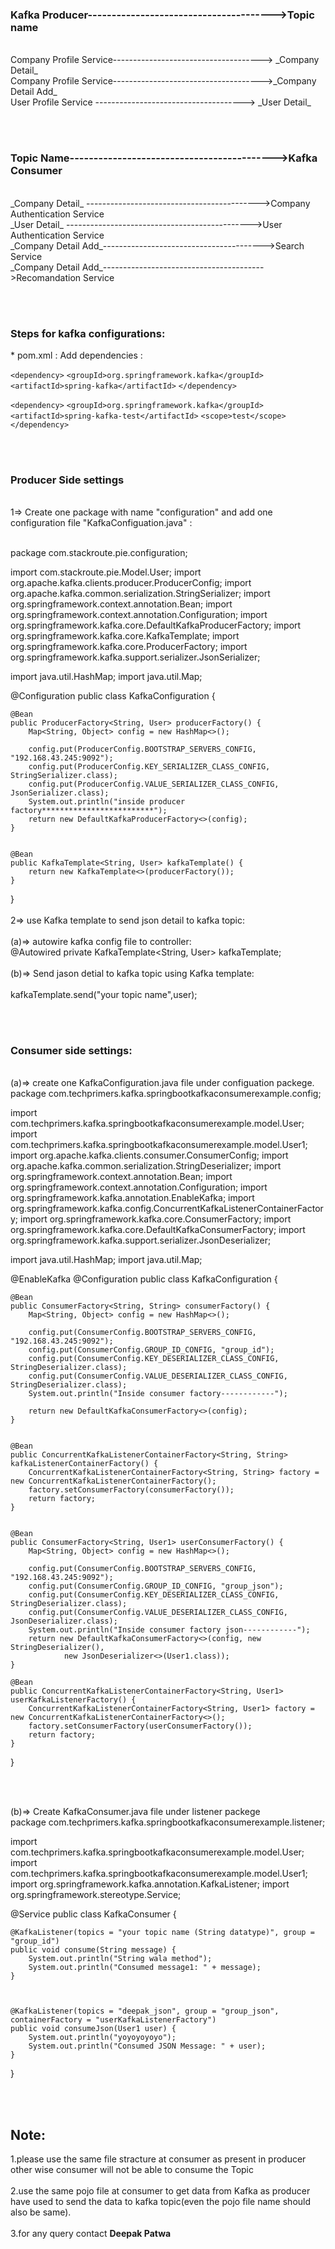 <h3>Kafka Producer--------------------------------------->Topic name</h3>
<br>
Company Profile Service-------------------------------------> _Company Detail_<br>
Company Profile Service------------------------------------->_Company Detail Add_<br>
User Profile Service   -------------------------------------> _User Detail_


<br><br>
<h3>Topic Name------------------------------------------->Kafka Consumer</h3>
<br>
_Company Detail_ ------------------------------------------->Company Authentication Service<br>
_User Detail_ ---------------------------------------------->User Authentication Service<br>
_Company Detail Add_---------------------------------------->Search Service<br>
_Company Detail Add_---------------------------------------->Recomandation Service<br>

<br><br>
<h3>Steps for kafka configurations:</h3>
* pom.xml : Add dependencies : <br>

`<dependency>`
            `<groupId>org.springframework.kafka</groupId>`
            `<artifactId>spring-kafka</artifactId>`
        `</dependency>`

`<dependency>`
            `<groupId>org.springframework.kafka</groupId>`
            `<artifactId>spring-kafka-test</artifactId>`
            `<scope>test</scope>`
        `</dependency>`


<br><br>
<h3>Producer Side settings</h3>
<br>
1=> Create one package with name "configuration" and add one configuration file "KafkaConfiguation.java" : <br>
<br>

package com.stackroute.pie.configuration;

import com.stackroute.pie.Model.User;
import org.apache.kafka.clients.producer.ProducerConfig;
import org.apache.kafka.common.serialization.StringSerializer;
import org.springframework.context.annotation.Bean;
import org.springframework.context.annotation.Configuration;
import org.springframework.kafka.core.DefaultKafkaProducerFactory;
import org.springframework.kafka.core.KafkaTemplate;
import org.springframework.kafka.core.ProducerFactory;
import org.springframework.kafka.support.serializer.JsonSerializer;

import java.util.HashMap;
import java.util.Map;



@Configuration
public class KafkaConfiguration {

    @Bean
    public ProducerFactory<String, User> producerFactory() {
        Map<String, Object> config = new HashMap<>();

        config.put(ProducerConfig.BOOTSTRAP_SERVERS_CONFIG, "192.168.43.245:9092");
        config.put(ProducerConfig.KEY_SERIALIZER_CLASS_CONFIG, StringSerializer.class);
        config.put(ProducerConfig.VALUE_SERIALIZER_CLASS_CONFIG, JsonSerializer.class);
        System.out.println("inside producer factory*************************");
        return new DefaultKafkaProducerFactory<>(config);
    }


    @Bean
    public KafkaTemplate<String, User> kafkaTemplate() {
        return new KafkaTemplate<>(producerFactory());
    }


}
<br><br>
2=> use Kafka template to send json detail to kafka topic: 
<br>
<br>
(a)=> autowire kafka config file to controller: <br>
        @Autowired
        private KafkaTemplate<String, User> kafkaTemplate;
<br>
<br>
(b)=> Send jason detial to kafka topic using Kafka template:
<br>
<br>
kafkaTemplate.send("your topic name",user);

<br><br>
<h3>Consumer side settings:</h3>
<br>
(a)=> create one KafkaConfiguration.java file under configuation packege.

<br>
package com.techprimers.kafka.springbootkafkaconsumerexample.config;

import com.techprimers.kafka.springbootkafkaconsumerexample.model.User;
import com.techprimers.kafka.springbootkafkaconsumerexample.model.User1;
import org.apache.kafka.clients.consumer.ConsumerConfig;
import org.apache.kafka.common.serialization.StringDeserializer;
import org.springframework.context.annotation.Bean;
import org.springframework.context.annotation.Configuration;
import org.springframework.kafka.annotation.EnableKafka;
import org.springframework.kafka.config.ConcurrentKafkaListenerContainerFactory;
import org.springframework.kafka.core.ConsumerFactory;
import org.springframework.kafka.core.DefaultKafkaConsumerFactory;
import org.springframework.kafka.support.serializer.JsonDeserializer;

import java.util.HashMap;
import java.util.Map;

@EnableKafka
@Configuration
public class KafkaConfiguration {

    @Bean
    public ConsumerFactory<String, String> consumerFactory() {
        Map<String, Object> config = new HashMap<>();

        config.put(ConsumerConfig.BOOTSTRAP_SERVERS_CONFIG, "192.168.43.245:9092");
        config.put(ConsumerConfig.GROUP_ID_CONFIG, "group_id");
        config.put(ConsumerConfig.KEY_DESERIALIZER_CLASS_CONFIG, StringDeserializer.class);
        config.put(ConsumerConfig.VALUE_DESERIALIZER_CLASS_CONFIG, StringDeserializer.class);
        System.out.println("Inside consumer factory------------");

        return new DefaultKafkaConsumerFactory<>(config);
    }


    @Bean
    public ConcurrentKafkaListenerContainerFactory<String, String> kafkaListenerContainerFactory() {
        ConcurrentKafkaListenerContainerFactory<String, String> factory = new ConcurrentKafkaListenerContainerFactory();
        factory.setConsumerFactory(consumerFactory());
        return factory;
    }


    @Bean
    public ConsumerFactory<String, User1> userConsumerFactory() {
        Map<String, Object> config = new HashMap<>();

        config.put(ConsumerConfig.BOOTSTRAP_SERVERS_CONFIG, "192.168.43.245:9092");
        config.put(ConsumerConfig.GROUP_ID_CONFIG, "group_json");
        config.put(ConsumerConfig.KEY_DESERIALIZER_CLASS_CONFIG, StringDeserializer.class);
        config.put(ConsumerConfig.VALUE_DESERIALIZER_CLASS_CONFIG, JsonDeserializer.class);
        System.out.println("Inside consumer factory json------------");
        return new DefaultKafkaConsumerFactory<>(config, new StringDeserializer(),
                new JsonDeserializer<>(User1.class));
    }

    @Bean
    public ConcurrentKafkaListenerContainerFactory<String, User1> userKafkaListenerFactory() {
        ConcurrentKafkaListenerContainerFactory<String, User1> factory = new ConcurrentKafkaListenerContainerFactory<>();
        factory.setConsumerFactory(userConsumerFactory());
        return factory;
    }

}
  
<br>
<br>

(b)=> Create KafkaConsumer.java file under listener packege
<br>
package com.techprimers.kafka.springbootkafkaconsumerexample.listener;

import com.techprimers.kafka.springbootkafkaconsumerexample.model.User;
import com.techprimers.kafka.springbootkafkaconsumerexample.model.User1;
import org.springframework.kafka.annotation.KafkaListener;
import org.springframework.stereotype.Service;

@Service
public class KafkaConsumer {

    @KafkaListener(topics = "your topic name (String datatype)", group = "group_id")
    public void consume(String message) {
        System.out.println("String wala method");
        System.out.println("Consumed message1: " + message);
    }



    @KafkaListener(topics = "deepak_json", group = "group_json", containerFactory = "userKafkaListenerFactory")
    public void consumeJson(User1 user) {
        System.out.println("yoyoyoyoyo");
        System.out.println("Consumed JSON Message: " + user);
    }
}



<br>
<br>


<h2>Note:</h2>
1.please use the same file stracture at consumer as present in producer other wise consumer will not be able to consume the Topic
<br><br>
2.use the same pojo file at consumer to get data from Kafka as producer have used to send the data to kafka topic(even the pojo file name should also be same).<br><br>
3.for any query contact <b>Deepak Patwa</b>
